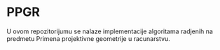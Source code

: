 # PPGR

U ovom repozitorijumu se nalaze implementacije algoritama radjenih na predmetu Primena projektivne geometrije u racunarstvu.
